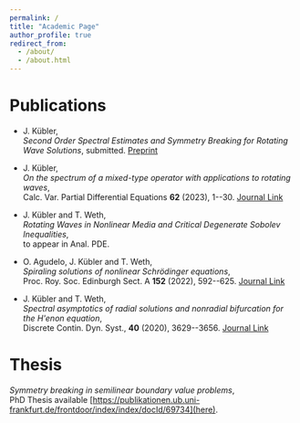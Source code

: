 ```yaml
---
permalink: /
title: "Academic Page"
author_profile: true
redirect_from: 
  - /about/
  - /about.html
---
```


Publications
======
- J. Kübler,  
  *Second Order Spectral Estimates and Symmetry Breaking for Rotating Wave Solutions*,
  submitted.
  [Preprint](https://arxiv.org/abs/2501.00109)

- J. Kübler,  
  *On the spectrum of a mixed-type operator with applications to rotating waves*,  
  Calc. Var. Partial Differential Equations **62** (2023), 1--30.
  [Journal Link](https://link.springer.com/article/10.1007/s00526-022-02351-z)

- J. Kübler and T. Weth,  
  *Rotating Waves in Nonlinear Media and Critical Degenerate Sobolev Inequalities*,  
  to appear in Anal. PDE.

- O. Agudelo, J. Kübler and T. Weth,    
  *Spiraling solutions of nonlinear Schrödinger equations*,  
  Proc. Roy. Soc. Edinburgh Sect. A **152** (2022), 592--625.
  [Journal Link](https://www.cambridge.org/core/journals/proceedings-of-the-royal-society-of-edinburgh-section-a-mathematics/article/abs/spiraling-solutions-of-nonlinear-schrodinger-equations/20BA0169C5964F7CF1FB150DCFABC568)

- J. Kübler and T. Weth,  
  *Spectral asymptotics of radial solutions and nonradial bifurcation for the H\'enon equation*,  
  Discrete Contin. Dyn. Syst., **40** (2020), 3629--3656.
  [Journal Link](https://www.aimsciences.org/article/doi/10.3934/dcds.2020032)

Thesis
======
*Symmetry breaking in semilinear boundary value problems*,  
PhD Thesis available [https://publikationen.ub.uni-frankfurt.de/frontdoor/index/index/docId/69734](here).

